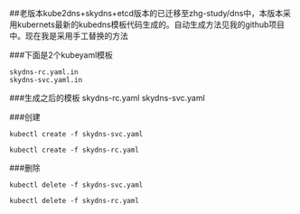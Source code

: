 ##老版本kube2dns+skydns+etcd版本的已迁移至zhg-study/dns中，本版本采用kubernets最新的kubedns模板代码生成的。自动生成方法见我的github项目中。现在我是采用手工替换的方法

###下面是2个kubeyaml模板

    skydns-rc.yaml.in
    skydns-svc.yaml.in

###生成之后的模板
    skydns-rc.yaml
    skydns-svc.yaml

###创建

    kubectl create -f skydns-svc.yaml
    
    kubectl create -f skydns-rc.yaml


###删除

    kubectl delete -f skydns-svc.yaml
    
    kubectl delete -f skydns-rc.yaml